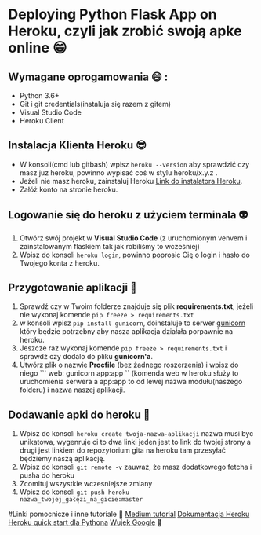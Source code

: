 # Deploying Python Flask App on Heroku, czyli jak zrobić swoją apke online :grin:

## Wymagane oprogamowania :smile: :
* Python 3.6+ 
* Git i git credentials(instaluja się razem z gitem)
* Visual Studio Code
* Heroku Client

## Instalacja Klienta Heroku :sunglasses:
* W konsoli(cmd lub gitbash) wpisz ``` heroku --version ``` aby sprawdzić czy masz juz heroku, powinno wypisać coś w stylu heroku/x.y.z .
* Jeżeli nie masz heroku, zainstaluj Heroku [Link do instalatora Heroku](https://devcenter.heroku.com/articles/heroku-cli).
* Załóż konto na stronie heroku. 

## Logowanie się do heroku z użyciem terminala :alien:
1. Otwórz swój projekt w **Visual Studio Code** (z uruchomionym venvem i zainstalowanym flaskiem tak jak robiliśmy to wcześniej)
2. Wpisz do konsoli ``` heroku login ```, powinno poprosic Cię o login i hasło do Twojego konta z heroku.


## Przygotowanie aplikacji :pray:
1. Sprawdź czy w Twoim folderze znajduje się plik **requirements.txt**, jeżeli nie wykonaj komende ``` pip freeze > requirements.txt ```
2. w konsoli wpisz ``` pip install gunicorn ```, doinstaluje to serwer [gunicorn](https://gunicorn.org) który będzie potrzebny aby nasza aplikacja działała porpawnie na heroku.
3. Jeszcze raz wykonaj komende ``` pip freeze > requirements.txt ``` i sprawdź czy dodalo do pliku **gunicorn'a**.
4. Utwórz plik o nazwie **Procfile** (bez żadnego roszerzenia) i wpisz do niego ``` web: gunicorn app:app `` (komenda web w heroku służy to uruchomienia serwera a app:app  to od lewej nazwa modułu(naszego folderu) i nazwa naszej aplikacji.

## Dodawanie apki do heroku :metal:
1. Wpisz do konsoli ``` heroku create twoja-nazwa-aplikacji ``` nazwa musi byc unikatowa, wygenruje ci to dwa linki jeden jest to link do twojej strony a drugi jest linkiem do repozytorium gita na heroku tam przesyłać będziemy naszą aplikację.
2. Wpisz do konsoli ``` git remote -v ``` zauważ, że masz dodatkowego fetcha i pusha do heroku
3. Zcomituj wszystkie wczesniejsze zmiany
4. Wpisz do konsoli ``` git push heroku nazwa_twojej_gałęzi_na_gicie:master ```


#Linki pomocnicze i inne tutoriale :key:
[Medium tutorial](https://medium.com/the-andela-way/deploying-a-python-flask-app-to-heroku-41250bda27d0)
[Dokumentacja Heroku](https://devcenter.heroku.com/categories/reference)
[Heroku quick start dla Pythona](https://devcenter.heroku.com/articles/getting-started-with-python)
[Wujek Google](www.google.pl) :sheep:


